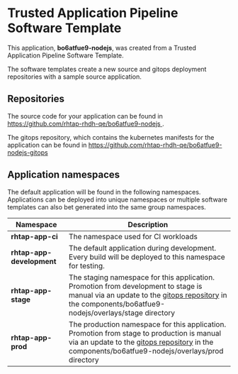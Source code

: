 # Trusted Application Pipeline Software Template

This application, **bo6atfue9-nodejs**, was created from a Trusted Application Pipeline Software Template.

The software templates create a new source and gitops deployment repositories with a sample source application. 

## Repositories

The source code for your application can be found in [https://github.com/rhtap-rhdh-qe/bo6atfue9-nodejs ](https://github.com/rhtap-rhdh-qe/bo6atfue9-nodejs ).
 
The gitops repository, which contains the kubernetes manifests for the application can be found in 
[https://github.com/rhtap-rhdh-qe/bo6atfue9-nodejs-gitops ](https://github.com/rhtap-rhdh-qe/bo6atfue9-nodejs-gitops ) 

## Application namespaces 

The default application will be found in the following namespaces. Applications can be deployed into unique namespaces or multiple software templates can also bet generated into the same group namespaces.  

|  Namespace   |  Description   |  
| -------- | -------- |
| **rhtap-app-ci** | The namespace used for CI workloads |
| **rhtap-app-development** | The default application during development. Every build will be deployed to this namespace for testing. |
| **rhtap-app-stage** | The staging namespace for this application. Promotion from development to stage is manual via an update to the [gitops repository](https://github.com/rhtap-rhdh-qe/bo6atfue9-nodejs-gitops ) in the components/bo6atfue9-nodejs/overlays/stage directory |
| **rhtap-app-prod** | The production namespace for this application. Promotion from stage to production is manual via an update to the [gitops repository](https://github.com/rhtap-rhdh-qe/bo6atfue9-nodejs-gitops ) in the components/bo6atfue9-nodejs/overlays/prod directory |